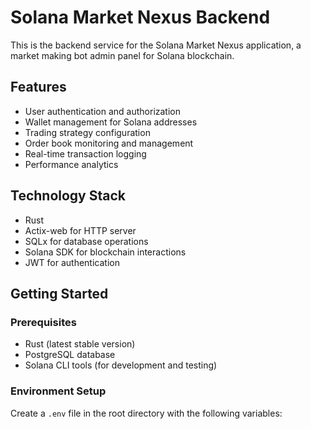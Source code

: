 # Solana Market Nexus Backend

This is the backend service for the Solana Market Nexus application, a market making bot admin panel for Solana blockchain.

## Features

- User authentication and authorization
- Wallet management for Solana addresses
- Trading strategy configuration
- Order book monitoring and management
- Real-time transaction logging
- Performance analytics

## Technology Stack

- Rust
- Actix-web for HTTP server
- SQLx for database operations
- Solana SDK for blockchain interactions
- JWT for authentication

## Getting Started

### Prerequisites

- Rust (latest stable version)
- PostgreSQL database
- Solana CLI tools (for development and testing)

### Environment Setup

Create a `.env` file in the root directory with the following variables:
